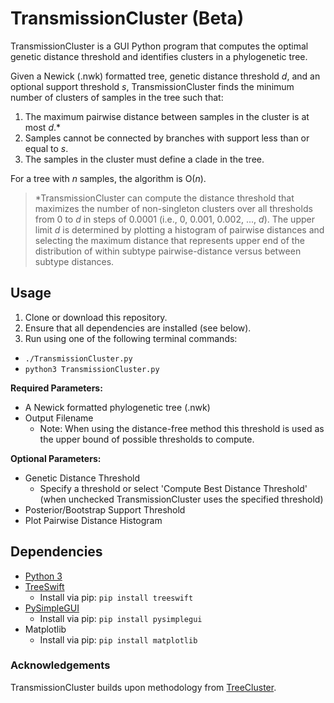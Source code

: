 # TransmissionCluster (Beta)
  TransmissionCluster is a GUI Python program that computes the optimal genetic distance threshold and identifies clusters in a phylogenetic tree.

  Given a Newick (.nwk) formatted tree, genetic distance threshold *d*, and an optional support threshold *s*, TransmissionCluster finds the minimum number of clusters of samples in the tree such that:

  1. The maximum pairwise distance between samples in the cluster is at most *d*.\*
  2. Samples cannot be connected by branches with support less than or equal to *s*.
  3. The samples in the cluster must define a clade in the tree.

  For a tree with *n* samples, the algorithm is O(*n*).

  >\*TransmissionCluster can compute the distance threshold that maximizes the number of non-singleton clusters over all thresholds from 0 to *d* in steps of 0.0001 (i.e., 0, 0.001, 0.002, ..., *d*).
  The upper limit *d* is determined by plotting a histogram of pairwise distances and selecting the maximum distance that represents upper end of the distribution of within subtype pairwise-distance versus between subtype distances.

## Usage

  1. Clone or download this repository.
  2. Ensure that all dependencies are installed (see below).
  3. Run using one of the following terminal commands:
  - `./TransmissionCluster.py`
  - `python3 TransmissionCluster.py`

  **Required Parameters:**
  - A Newick formatted phylogenetic tree (.nwk)
  - Output Filename
    - Note: When using the distance-free method this threshold is used as the upper bound of possible thresholds to compute.

  **Optional Parameters:**
  - Genetic Distance Threshold
    - Specify a threshold or select 'Compute Best Distance Threshold' (when unchecked TransmissionCluster uses the specified threshold)
  - Posterior/Bootstrap Support Threshold
  - Plot Pairwise Distance Histogram


## Dependencies
  * [Python 3](https://www.python.org/downloads/)
  * [TreeSwift](https://github.com/niemasd/TreeSwift)
    - Install via pip: `pip install treeswift`
  * [PySimpleGUI](https://pypi.org/project/PySimpleGUI/)
    - Install via pip: `pip install pysimplegui`
  * Matplotlib
    - Install via pip: `pip install matplotlib`


### Acknowledgements
TransmissionCluster builds upon methodology from [TreeCluster](https://github.com/niemasd/TreeCluster).
